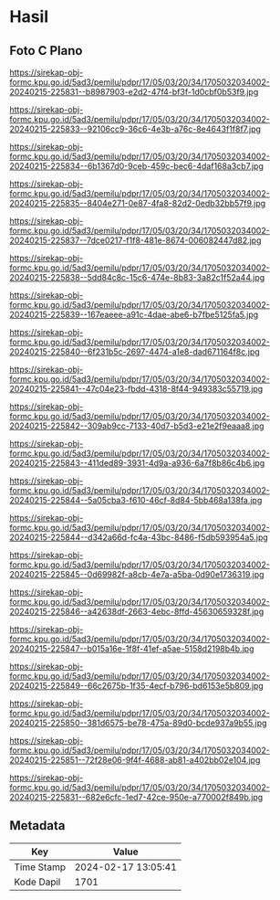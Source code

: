 # Hasil

## Foto C Plano

https://sirekap-obj-formc.kpu.go.id/5ad3/pemilu/pdpr/17/05/03/20/34/1705032034002-20240215-225831--b8987903-e2d2-47f4-bf3f-1d0cbf0b53f9.jpg

https://sirekap-obj-formc.kpu.go.id/5ad3/pemilu/pdpr/17/05/03/20/34/1705032034002-20240215-225833--92106cc9-36c6-4e3b-a76c-8e4643f1f8f7.jpg

https://sirekap-obj-formc.kpu.go.id/5ad3/pemilu/pdpr/17/05/03/20/34/1705032034002-20240215-225834--6b1367d0-9ceb-459c-bec6-4daf168a3cb7.jpg

https://sirekap-obj-formc.kpu.go.id/5ad3/pemilu/pdpr/17/05/03/20/34/1705032034002-20240215-225835--8404e271-0e87-4fa8-82d2-0edb32bb57f9.jpg

https://sirekap-obj-formc.kpu.go.id/5ad3/pemilu/pdpr/17/05/03/20/34/1705032034002-20240215-225837--7dce0217-f1f8-481e-8674-006082447d82.jpg

https://sirekap-obj-formc.kpu.go.id/5ad3/pemilu/pdpr/17/05/03/20/34/1705032034002-20240215-225838--5dd84c8c-15c6-474e-8b83-3a82c1f52a44.jpg

https://sirekap-obj-formc.kpu.go.id/5ad3/pemilu/pdpr/17/05/03/20/34/1705032034002-20240215-225839--167eaeee-a91c-4dae-abe6-b7fbe5125fa5.jpg

https://sirekap-obj-formc.kpu.go.id/5ad3/pemilu/pdpr/17/05/03/20/34/1705032034002-20240215-225840--6f231b5c-2697-4474-a1e8-dad671164f8c.jpg

https://sirekap-obj-formc.kpu.go.id/5ad3/pemilu/pdpr/17/05/03/20/34/1705032034002-20240215-225841--47c04e23-fbdd-4318-8f44-949383c55719.jpg

https://sirekap-obj-formc.kpu.go.id/5ad3/pemilu/pdpr/17/05/03/20/34/1705032034002-20240215-225842--309ab9cc-7133-40d7-b5d3-e21e2f9eaaa8.jpg

https://sirekap-obj-formc.kpu.go.id/5ad3/pemilu/pdpr/17/05/03/20/34/1705032034002-20240215-225843--411ded89-3931-4d9a-a936-6a7f8b86c4b6.jpg

https://sirekap-obj-formc.kpu.go.id/5ad3/pemilu/pdpr/17/05/03/20/34/1705032034002-20240215-225844--5a05cba3-f610-46cf-8d84-5bb468a138fa.jpg

https://sirekap-obj-formc.kpu.go.id/5ad3/pemilu/pdpr/17/05/03/20/34/1705032034002-20240215-225844--d342a66d-fc4a-43bc-8486-f5db593954a5.jpg

https://sirekap-obj-formc.kpu.go.id/5ad3/pemilu/pdpr/17/05/03/20/34/1705032034002-20240215-225845--0d69982f-a8cb-4e7a-a5ba-0d90e1736319.jpg

https://sirekap-obj-formc.kpu.go.id/5ad3/pemilu/pdpr/17/05/03/20/34/1705032034002-20240215-225846--a42638df-2663-4ebc-8ffd-45630659328f.jpg

https://sirekap-obj-formc.kpu.go.id/5ad3/pemilu/pdpr/17/05/03/20/34/1705032034002-20240215-225847--b015a16e-1f8f-41ef-a5ae-5158d2198b4b.jpg

https://sirekap-obj-formc.kpu.go.id/5ad3/pemilu/pdpr/17/05/03/20/34/1705032034002-20240215-225849--66c2675b-1f35-4ecf-b796-bd6153e5b809.jpg

https://sirekap-obj-formc.kpu.go.id/5ad3/pemilu/pdpr/17/05/03/20/34/1705032034002-20240215-225850--381d6575-be78-475a-89d0-bcde937a9b55.jpg

https://sirekap-obj-formc.kpu.go.id/5ad3/pemilu/pdpr/17/05/03/20/34/1705032034002-20240215-225851--72f28e06-9f4f-4688-ab81-a402bb02e104.jpg

https://sirekap-obj-formc.kpu.go.id/5ad3/pemilu/pdpr/17/05/03/20/34/1705032034002-20240215-225831--682e6cfc-1ed7-42ce-950e-a770002f849b.jpg


## Metadata

| Key        | Value               |
| ---------- | ------------------- |
| Time Stamp | 2024-02-17 13:05:41 |
| Kode Dapil | 1701                |



